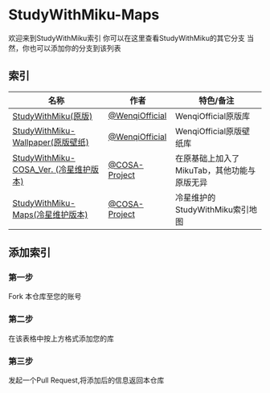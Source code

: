 # StudyWithMiku-Maps
欢迎来到StudyWithMiku索引
你可以在这里查看StudyWithMiku的其它分支
当然，你也可以添加你的分支到该列表

## 索引
| 名称  |  作者  | 特色/备注  |
|-------| ----- |------ |
| [StudyWithMiku(原版)](https://github.com/WenqiOfficial/StudyWithMiku) | [@WenqiOfficial](https://github.com/WenqiOfficial) | WenqiOfficial原版库 |
| [StudyWithMiku-Wallpaper(原版壁纸)](https://github.com/WenqiOfficial/StudyWithMiku-Wallpaper) | [@WenqiOfficial](https://github.com/WenqiOfficial) | WenqiOfficial原版壁纸库 |
| [StudyWithMiku-COSA_Ver. (冷星维护版本)](https://github.com/COSA-Project/StudyWithMiku-COSA_Ver.) | [@COSA-Project](https://github.com/COSA-Project) | 在原基础上加入了MikuTab，其他功能与原版无异 |
| [StudyWithMiku-Maps(冷星维护版本)](https://github.com/COSA-Project/StudyWithMiku-Maps) | [@COSA-Project](https://github.com/COSA-Project) | 冷星维护的StudyWithMiku索引地图 |

## 添加索引
### 第一步
Fork 本仓库至您的账号
### 第二步
在该表格中按上方格式添加您的库
### 第三步
发起一个Pull Request,将添加后的信息返回本仓库
